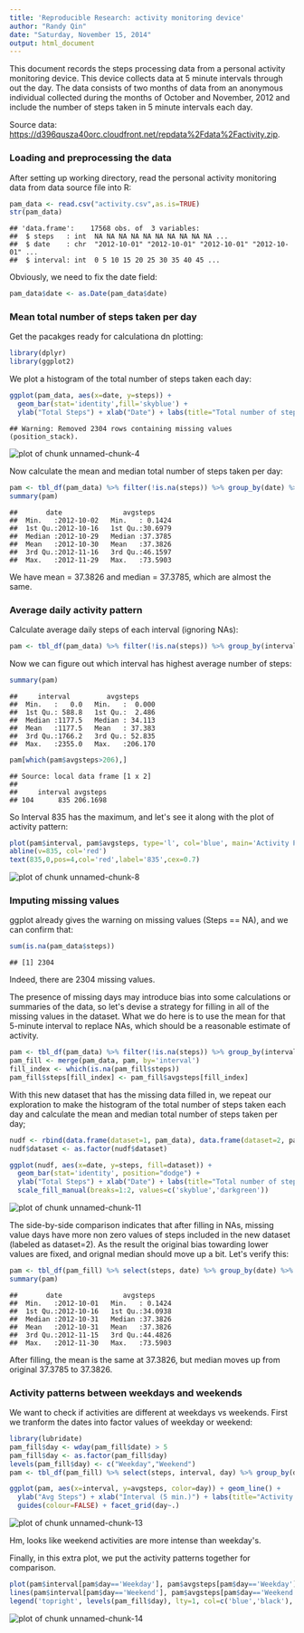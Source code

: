 ```yaml
---
title: 'Reproducible Research: activity monitoring device'
author: "Randy Qin"
date: "Saturday, November 15, 2014"
output: html_document
---
```


This document records the steps processing data from a personal activity monitoring device. This device collects data at 5 minute intervals through out the day. The data consists of two months of data from an anonymous individual collected during the months of October and November, 2012 and include the number of steps taken in 5 minute intervals each day. 

Source data: <https://d396qusza40orc.cloudfront.net/repdata%2Fdata%2Factivity.zip>.

### Loading and preprocessing the data

After setting up working directory, read the personal activity monitoring data from data source file into R:


```r
pam_data <- read.csv("activity.csv",as.is=TRUE)
str(pam_data)
```

```
## 'data.frame':	17568 obs. of  3 variables:
##  $ steps   : int  NA NA NA NA NA NA NA NA NA NA ...
##  $ date    : chr  "2012-10-01" "2012-10-01" "2012-10-01" "2012-10-01" ...
##  $ interval: int  0 5 10 15 20 25 30 35 40 45 ...
```

Obviously, we need to fix the date field:


```r
pam_data$date <- as.Date(pam_data$date)
```

### Mean total number of steps taken per day

Get the pacakges ready for calculationa dn plotting:


```r
library(dplyr)
library(ggplot2)
```

We plot a histogram of the total number of steps taken each day:

```r
ggplot(pam_data, aes(x=date, y=steps)) + 
  geom_bar(stat='identity',fill='skyblue') + 
  ylab("Total Steps") + xlab("Date") + labs(title="Total number of steps taken each day")
```

```
## Warning: Removed 2304 rows containing missing values (position_stack).
```

![plot of chunk unnamed-chunk-4](figure/unnamed-chunk-4-1.png) 

Now calculate the mean and median total number of steps taken per day:


```r
pam <- tbl_df(pam_data) %>% filter(!is.na(steps)) %>% group_by(date) %>% summarize(avgsteps=mean(steps))
summary(pam)
```

```
##       date               avgsteps      
##  Min.   :2012-10-02   Min.   : 0.1424  
##  1st Qu.:2012-10-16   1st Qu.:30.6979  
##  Median :2012-10-29   Median :37.3785  
##  Mean   :2012-10-30   Mean   :37.3826  
##  3rd Qu.:2012-11-16   3rd Qu.:46.1597  
##  Max.   :2012-11-29   Max.   :73.5903
```

We have mean = 37.3826 and median = 37.3785, which are almost the same.

### Average daily activity pattern

Calculate average daily steps of each interval (ignoring NAs):


```r
pam <- tbl_df(pam_data) %>% filter(!is.na(steps)) %>% group_by(interval) %>% summarize(avgsteps=mean(steps))
```

Now we can figure out which interval has highest average number of steps:

```r
summary(pam)
```

```
##     interval         avgsteps      
##  Min.   :   0.0   Min.   :  0.000  
##  1st Qu.: 588.8   1st Qu.:  2.486  
##  Median :1177.5   Median : 34.113  
##  Mean   :1177.5   Mean   : 37.383  
##  3rd Qu.:1766.2   3rd Qu.: 52.835  
##  Max.   :2355.0   Max.   :206.170
```

```r
pam[which(pam$avgsteps>206),]
```

```
## Source: local data frame [1 x 2]
## 
##     interval avgsteps
## 104      835 206.1698
```

So Interval 835 has the maximum, and let's see it along with the plot of activity pattern:


```r
plot(pam$interval, pam$avgsteps, type='l', col='blue', main='Activity Pattern', xlab='Interval (5 min.)',ylab='Avg Steps')
abline(v=835, col='red')
text(835,0,pos=4,col='red',label='835',cex=0.7)
```

![plot of chunk unnamed-chunk-8](figure/unnamed-chunk-8-1.png) 

### Imputing missing values

ggplot already gives the warning on missing values (Steps == NA), and we can confirm that:

```r
sum(is.na(pam_data$steps))
```

```
## [1] 2304
```
Indeed, there are 2304 missing values.

The presence of missing days may introduce bias into some calculations or summaries of the data, so let's devise a strategy for filling in all of the missing values in the dataset. What we do here is to use the mean for that 5-minute interval to replace NAs, which should be a reasonable estimate of activity.


```r
pam <- tbl_df(pam_data) %>% filter(!is.na(steps)) %>% group_by(interval) %>% summarize(avgsteps=mean(steps))
pam_fill <- merge(pam_data, pam, by='interval')
fill_index <- which(is.na(pam_fill$steps))
pam_fill$steps[fill_index] <- pam_fill$avgsteps[fill_index]
```

With this new dataset that has the missing data filled in, we repeat our exploration to make the histogram of the total number of steps taken each day and calculate the mean and median total number of steps taken per day;

```r
nudf <- rbind(data.frame(dataset=1, pam_data), data.frame(dataset=2, pam_fill[,1:3]))
nudf$dataset <- as.factor(nudf$dataset)

ggplot(nudf, aes(x=date, y=steps, fill=dataset)) + 
  geom_bar(stat='identity', position="dodge") + 
  ylab("Total Steps") + xlab("Date") + labs(title="Total number of steps taken each day") +
  scale_fill_manual(breaks=1:2, values=c('skyblue','darkgreen')) 
```

![plot of chunk unnamed-chunk-11](figure/unnamed-chunk-11-1.png) 

The side-by-side comparison indicates that after filling in NAs, missing value days have more non zero values of steps included in the new dataset (labeled as dataset=2). As the result the original bias towarding lower values are fixed, and orignal median should move up a bit.  Let's verify this:


```r
pam <- tbl_df(pam_fill) %>% select(steps, date) %>% group_by(date) %>% summarize(avgsteps=mean(steps))
summary(pam)
```

```
##       date               avgsteps      
##  Min.   :2012-10-01   Min.   : 0.1424  
##  1st Qu.:2012-10-16   1st Qu.:34.0938  
##  Median :2012-10-31   Median :37.3826  
##  Mean   :2012-10-31   Mean   :37.3826  
##  3rd Qu.:2012-11-15   3rd Qu.:44.4826  
##  Max.   :2012-11-30   Max.   :73.5903
```
After filling, the mean is the same at 37.3826, but median moves up from original 37.3785 to 37.3826.



### Activity patterns between weekdays and weekends

We want to check if activities are different at weekdays vs weekends.  First we tranform the dates into factor values of weekday or weekend:


```r
library(lubridate)
pam_fill$day <- wday(pam_fill$date) > 5
pam_fill$day <- as.factor(pam_fill$day)
levels(pam_fill$day) <- c("Weekday","Weekend")
pam <- tbl_df(pam_fill) %>% select(steps, interval, day) %>% group_by(day, interval) %>% summarize(avgsteps=mean(steps))

ggplot(pam, aes(x=interval, y=avgsteps, color=day)) + geom_line() + 
  ylab("Avg Steps") + xlab("Interval (5 min.)") + labs(title="Activity Pattern") +
  guides(colour=FALSE) + facet_grid(day~.)
```

![plot of chunk unnamed-chunk-13](figure/unnamed-chunk-13-1.png) 

Hm, looks like weekend activities are more intense than weekday's.

Finally, in this extra plot, we put the activity patterns together for comparison.


```r
plot(pam$interval[pam$day=='Weekday'], pam$avgsteps[pam$day=='Weekday'], type='l', col='blue', main='Activity Pattern', xlab='Interval (5 min.)',ylab='Avg Steps')
lines(pam$interval[pam$day=='Weekend'], pam$avgsteps[pam$day=='Weekend'])
legend('topright', levels(pam_fill$day), lty=1, col=c('blue','black'), bty='n')
```

![plot of chunk unnamed-chunk-14](figure/unnamed-chunk-14-1.png) 
